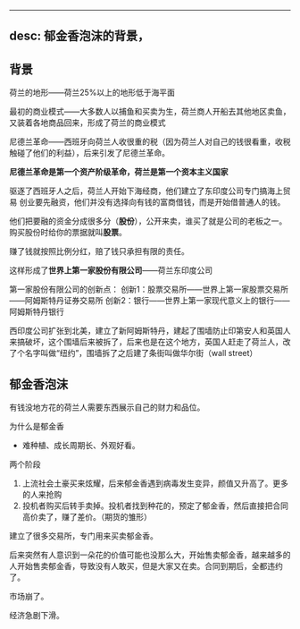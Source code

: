 
---
desc: 郁金香泡沫的背景，
---


## 背景

荷兰的地形——荷兰25%以上的地形低于海平面

最初的商业模式——大多数人以捕鱼和买卖为生，荷兰商人开船去其他地区卖鱼，又装着各地商品回来，形成了荷兰的商业模式

尼德兰革命——西班牙向荷兰人收很重的税（因为荷兰人对自己的钱很看重，收税触碰了他们的利益），后来引发了尼德兰革命。

**尼德兰革命是第一个资产阶级革命，荷兰是第一个资本主义国家**

驱逐了西班牙人之后，荷兰人开始下海经商，他们建立了东印度公司专门搞海上贸易
创业要先融资，他们并没有选择向有钱的富商借钱，而是开始借普通人的钱。

他们把要融的资金分成很多分（**股份**），公开来卖，谁买了就是公司的老板之一。购买股份时给你的票据就叫**股票**。

赚了钱就按照比例分红，赔了钱只承担有限的责任。

这样形成了**世界上第一家股份有限公司**——荷兰东印度公司

第一家股份有限公司的创新点：
创新1：股票交易所——世界上第一家股票交易所——阿姆斯特丹证券交易所
创新2：银行——世界上第一家现代意义上的银行——阿姆斯特丹银行

西印度公司扩张到北美，建立了新阿姆斯特丹，建起了围墙防止印第安人和英国人来搞破坏，这个围墙后来被拆了，后来也是在这个地方，英国人赶走了荷兰人，改了个名字叫做“纽约”，围墙拆了之后建了条街叫做华尔街（wall street）

## 郁金香泡沫

有钱没地方花的荷兰人需要东西展示自己的财力和品位。

为什么是郁金香
- 难种植、成长周期长、外观好看。

两个阶段
1. 上流社会土豪买来炫耀，后来郁金香遇到病毒发生变异，颜值又升高了。更多的人来抢购
2. 投机者购买后转手卖掉。投机者找到种花的，预定了郁金香，然后直接把合同高价卖了，赚了差价。（期货的雏形）

建立了很多交易所，专门用来买卖郁金香。

后来突然有人意识到一朵花的价值可能也没那么大，开始售卖郁金香，越来越多的人开始售卖郁金香，导致没有人敢买，但是大家又在卖。合同到期后，全都违约了。

市场崩了。

经济急剧下滑。
